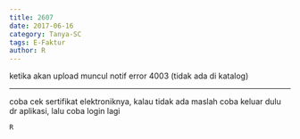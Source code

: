 ```yaml
---
title: 2607
date: 2017-06-16
category: Tanya-SC
tags: E-Faktur
author: R
---
```


ketika akan upload muncul notif error 4003 (tidak ada di katalog)

---

coba cek sertifikat elektroniknya, kalau tidak ada maslah coba keluar dulu dr aplikasi, lalu coba login lagi

`R`
